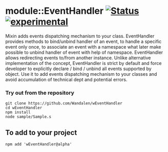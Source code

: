 # module::EventHandler [![Status](https://github.com/Wandalen/wEventHandler/workflows/publish/badge.svg)](https://github.com/Wandalen/wEventHandler/actions?query=workflow%3Apublish) [![experimental](https://img.shields.io/badge/stability-experimental-orange.svg)](https://github.com/emersion/stability-badges#experimental)

Mixin adds events dispatching mechanism to your class. EventHandler provides methods to bind/unbind handler of an event, to handle a specific event only once, to associate an event with a namespace what later make possible to unbind handler of event with help of namespace. EventHandler allows redirecting events to/from another instance. Unlike alternative implementation of the concept, EventHandler is strict by default and force developer to explicitly declare / bind / unbind all events supported by object. Use it to add events dispatching mechanism to your classes and avoid accumulation of technical dept and potential errors.

### Try out from the repository
```
git clone https://github.com/Wandalen/wEventHandler
cd wEventHandler
npm install
node sample/Sample.s
```

## To add to your project
```
npm add 'wEventHandler@alpha'
```

